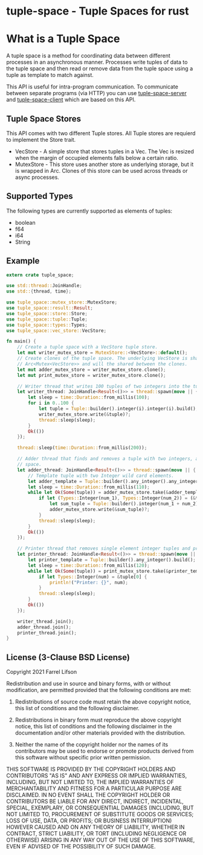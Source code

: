 # tuple-space - Tuple Spaces for rust

# What is a Tuple Space

A tuple space is a method for coordinating data between different processes in an asynchronous manner. Processes write tuples of data to the tuple space and then read or remove data from the tuple space using a tuple as template to match against.

This API is useful for intra-program communication. To communicate between separate programs (via HTTP) you can use [tuple-space-server](http://github.com/farrel/tuple-space-server) and [tuple-space-client](http://github.com/farrel/tuple-space-client) which are based on this API.

## Tuple Space Stores

This API comes with two different Tuple stores. All Tuple stores are requierd to implement the Store trait.

* VecStore - A simple store that stores tuples in a Vec. The Vec is resized when the margin of occupied elements falls below a certain ratio.
* MutexStore - This store uses another store as underlying storage, but it is wrapped in Arc<Mutex>. Clones of this store can be used across threads or async processes.

## Supported Types

The following types are currently supported as elements of tuples:

* boolean
* f64
* i64
* String

## Example

```rust
extern crate tuple_space;

use std::thread::JoinHandle;
use std::{thread, time};

use tuple_space::mutex_store::MutexStore;
use tuple_space::result::Result;
use tuple_space::store::Store;
use tuple_space::tuple::Tuple;
use tuple_space::types::Types;
use tuple_space::vec_store::VecStore;

fn main() {
    // Create a tuple space with a VecStore tuple store.
    let mut writer_mutex_store = MutexStore::<VecStore>::default();
    // Create clones of the tuple space. The underlying VecStore is shared in a
    // Arc<Mutex<VecStore>> and will the shared between the clones.
    let mut adder_mutex_store = writer_mutex_store.clone();
    let mut print_mutex_store = writer_mutex_store.clone();

    // Writer thread that writes 100 tuples of two integers into the tuple space every 100ms.
    let writer_thread: JoinHandle<Result<()>> = thread::spawn(move || {
        let sleep = time::Duration::from_millis(100);
        for i in 0..100 {
            let tuple = Tuple::builder().integer(i).integer(i).build();
            writer_mutex_store.write(&tuple)?;
            thread::sleep(sleep);
        }
        Ok(())
    });

    thread::sleep(time::Duration::from_millis(200));

    // Adder thread that finds and removes a tuple with two integers, and writes their sum back into the tuple
    // space.
    let adder_thread: JoinHandle<Result<()>> = thread::spawn(move || {
        // Template tuple with two Integer wild card elements.
        let adder_template = Tuple::builder().any_integer().any_integer().build();
        let sleep = time::Duration::from_millis(110);
        while let Ok(Some(tuple)) = adder_mutex_store.take(&adder_template) {
            if let (Types::Integer(num_1), Types::Integer(num_2)) = (&tuple[0], &tuple[1]) {
                let sum_tuple = Tuple::builder().integer(num_1 + num_2).build();
                adder_mutex_store.write(&sum_tuple)?;
            }
            thread::sleep(sleep);
        }
        Ok(())
    });

    // Printer thread that removes single element integer tuples and prints them to stdout.
    let printer_thread: JoinHandle<Result<()>> = thread::spawn(move || {
        let printer_template = Tuple::builder().any_integer().build();
        let sleep = time::Duration::from_millis(120);
        while let Ok(Some(tuple)) = print_mutex_store.take(&printer_template) {
            if let Types::Integer(num) = &tuple[0] {
                println!("Printer: {}", num);
            }
            thread::sleep(sleep);
        }
        Ok(())
    });

    writer_thread.join();
    adder_thread.join();
    printer_thread.join();
}
```

## License (3-Clause BSD License)

Copyright 2021 Farrel Lifson

Redistribution and use in source and binary forms, with or without modification, are permitted provided that the following conditions are met:

1. Redistributions of source code must retain the above copyright notice, this list of conditions and the following disclaimer.

2. Redistributions in binary form must reproduce the above copyright notice, this list of conditions and the following disclaimer in the documentation and/or other materials provided with the distribution.

3. Neither the name of the copyright holder nor the names of its contributors may be used to endorse or promote products derived from this software without specific prior written permission.

THIS SOFTWARE IS PROVIDED BY THE COPYRIGHT HOLDERS AND CONTRIBUTORS "AS IS" AND ANY EXPRESS OR IMPLIED WARRANTIES, INCLUDING, BUT NOT LIMITED TO, THE IMPLIED WARRANTIES OF MERCHANTABILITY AND FITNESS FOR A PARTICULAR PURPOSE ARE DISCLAIMED. IN NO EVENT SHALL THE COPYRIGHT HOLDER OR CONTRIBUTORS BE LIABLE FOR ANY DIRECT, INDIRECT, INCIDENTAL, SPECIAL, EXEMPLARY, OR CONSEQUENTIAL DAMAGES (INCLUDING, BUT NOT LIMITED TO, PROCUREMENT OF SUBSTITUTE GOODS OR SERVICES; LOSS OF USE, DATA, OR PROFITS; OR BUSINESS INTERRUPTION) HOWEVER CAUSED AND ON ANY THEORY OF LIABILITY, WHETHER IN CONTRACT, STRICT LIABILITY, OR TORT (INCLUDING NEGLIGENCE OR OTHERWISE) ARISING IN ANY WAY OUT OF THE USE OF THIS SOFTWARE, EVEN IF ADVISED OF THE POSSIBILITY OF SUCH DAMAGE.
